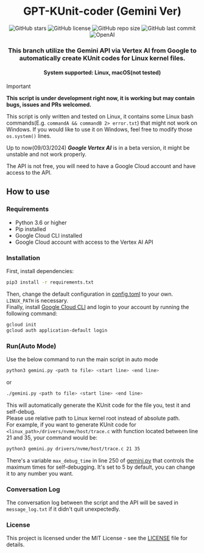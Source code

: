 <h1 align="center">GPT-KUnit-coder (Gemini Ver)</h1>
<p align="center">
    <a href="https://github.com/sahuidhsu/GPT-KUnit-coder/stargazers" style="text-decoration:none" >
        <img src="https://img.shields.io/github/stars/sahuidhsu/GPT-KUnit-coder.svg" alt="GitHub stars"/>
    </a>
    <a href="https://github.com/sahuidhsu/GPT-KUnit-coder/blob/main/LICENSE" style="text-decoration:none" >
        <img src="https://img.shields.io/github/license/sahuidhsu/GPT-KUnit-coder" alt="GitHub license"/>
    </a>
    <img src="https://img.shields.io/github/repo-size/sahuidhsu/GPT-KUnit-coder" alt="GitHub repo size"/>
    <img src="https://img.shields.io/github/last-commit/sahuidhsu/GPT-KUnit-coder" alt="GitHub last commit"/>
    <br>
    <a href="https://ai.google.dev/" style="text-decoration:none" >
        <img src="https://img.shields.io/badge/GEMINI-api-00A000?style=for-the-badge&logo=google" alt="OpenAI"/>
    </a>
</p>
<h3 align="center">This branch utilize the Gemini API via Vertex AI from Google to 
automatically create KUnit codes for Linux kernel files.</h3>
<h4 align="center">System supported: Linux, macOS(not tested) </h4>

> [!IMPORTANT]
> **This script is under development right now, it is working but may contain bugs, issues and PRs welcomed.**
> 
> This script is only written and tested on Linux, it contains some Linux 
bash commands(E.g. ```commandA && commandB 2> error.txt```) that might not work on Windows. If you would like to use it
on Windows, feel free to modify those ```os.system()``` lines.
> 
> Up to now(09/03/2024) ***Google Vertex AI*** is in a beta version, it might be unstable and not work properly.
> 
> The API is not free, you will need to have a Google Cloud account and have access to the API.

## How to use
### Requirements
- Python 3.6 or higher
- Pip installed
- Google Cloud CLI installed
- Google Cloud account with access to the Vertex AI API
### Installation
First, install dependencies:
```bash
pip3 install -r requirements.txt
```
Then, change the default configuration in [config.toml](config.toml) to your own. `LINUX_PATH` is necessary. \
Finally, install [Google Cloud CLI](https://cloud.google.com/sdk/docs/install?hl=zh-cn) and login to your account by running the following command:
```bash
gcloud init
gcloud auth application-default login
```

### Run(Auto Mode)
Use the below command to run the main script in auto mode
```bash
python3 gemini.py <path to file> <start line> <end line>
```
or
```bash
./gemini.py <path to file> <start line> <end line>
```
This will automatically generate the KUnit code for the file you,
test it and self-debug. \
Please use relative path to Linux kernel root instead of absolute path. \
For example, if you want to generate KUnit code for `<linux_path>/drivers/nvme/host/trace.c` with function located 
between line 21 and 35, your command would be:
```bash
python3 gemini.py drivers/nvme/host/trace.c 21 35
```
There's a variable `max_debug_time` in line 250 of [gemini.py](gemini.py) that controls 
the maximum times for self-debugging. It's set to 5 by default, you can change it to any number you want.

### Conversation Log
The conversation log between the script and the API will be saved in `message_log.txt` if it didn't quit unexpectedly.

### License
This project is licensed under the MIT License - see the [LICENSE](LICENSE) file for details.
